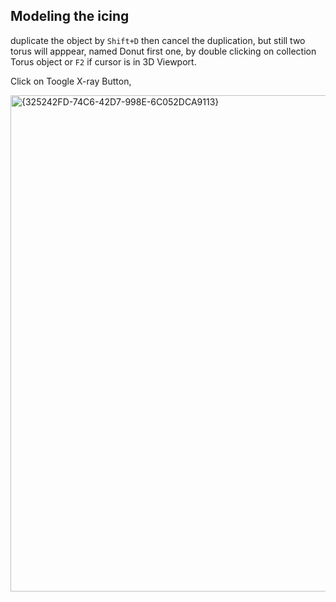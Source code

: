 ## Modeling the icing

duplicate the object by `Shift+D`
then cancel the duplication, but still two torus will apppear, named Donut first one, by double clicking on collection Torus object
or `F2` if cursor is in 3D Viewport.

Click on Toogle X-ray Button,

<img width="794" alt="{325242FD-74C6-42D7-998E-6C052DCA9113}" src="https://github.com/user-attachments/assets/d69216c2-12ba-4aaa-9def-14a3c96f5e2c">


